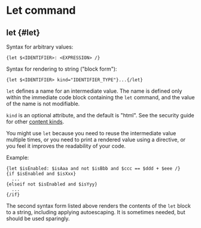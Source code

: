 # Let command


## let {#let}

Syntax for arbitrary values:

```soy
{let $<IDENTIFIER>: <EXPRESSION> /}
```

Syntax for rendering to string ("block form"):

```soy
{let $<IDENTIFIER> kind="IDENTIFIER_TYPE"}...{/let}
```

`let` defines a name for an intermediate value. The name is defined only within
the immediate code block containing the `let` command, and the value of the name
is not modifiable.

`kind` is an optional attribute, and the default is "html". See the security
guide for other [content kinds](../dev/security.md#content_kinds).

You might use `let` because you need to reuse the intermediate value multiple
times, or you need to print a rendered value using a directive, or you feel it
improves the readability of your code.

Example:

```soy
{let $isEnabled: $isAaa and not $isBbb and $ccc == $ddd + $eee /}
{if $isEnabled and $isXxx}
  ...
{elseif not $isEnabled and $isYyy}
  ...
{/if}
```

The second syntax form listed above renders the contents of the `let` block to a
string, including applying autoescaping. It is sometimes needed, but should be
used sparingly.
